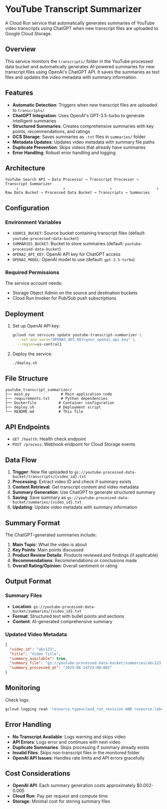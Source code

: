 # YouTube Transcript Summarizer

A Cloud Run service that automatically generates summaries of YouTube video transcripts using ChatGPT when new transcript files are uploaded to Google Cloud Storage.

## Overview

This service monitors the `transcripts/` folder in the YouTube processed data bucket and automatically generates AI-powered summaries for new transcript files using OpenAI's ChatGPT API. It saves the summaries as text files and updates the video metadata with summary information.

## Features

- **Automatic Detection**: Triggers when new transcript files are uploaded to `transcripts/`
- **ChatGPT Integration**: Uses OpenAI's GPT-3.5-turbo to generate intelligent summaries
- **Structured Summaries**: Creates comprehensive summaries with key points, recommendations, and ratings
- **GCS Storage**: Saves summaries as `.txt` files in `summaries/` folder
- **Metadata Updates**: Updates video metadata with summary file paths
- **Duplicate Prevention**: Skips videos that already have summaries
- **Error Handling**: Robust error handling and logging

## Architecture

```
YouTube Search API → Data Processor → Transcript Processor → Transcript Summarizer
     ↓                    ↓                    ↓                    ↓
Raw Data Bucket → Processed Data Bucket → Transcripts → Summaries
```

## Configuration

### Environment Variables

- `SOURCE_BUCKET`: Source bucket containing transcript files (default: `youtube-processed-data-bucket`)
- `SUMMARIES_BUCKET`: Bucket to store summaries (default: `youtube-processed-data-bucket`)
- `OPENAI_API_KEY`: OpenAI API key for ChatGPT access
- `OPENAI_MODEL`: OpenAI model to use (default: `gpt-3.5-turbo`)

### Required Permissions

The service account needs:
- Storage Object Admin on the source and destination buckets
- Cloud Run Invoker for Pub/Sub push subscriptions

## Deployment

1. Set up OpenAI API key:
   ```bash
   gcloud run services update youtube-transcript-summarizer \
     --set-env-vars="OPENAI_API_KEY=your_openai_api_key" \
     --region=us-central1
   ```

2. Deploy the service:
   ```bash
   ./deploy.sh
   ```

## File Structure

```
youtube_transcript_summarizer/
├── main.py              # Main application code
├── requirements.txt     # Python dependencies
├── Dockerfile          # Container configuration
├── deploy.sh           # Deployment script
└── README.md           # This file
```

## API Endpoints

- `GET /health`: Health check endpoint
- `POST /process`: Webhook endpoint for Cloud Storage events

## Data Flow

1. **Trigger**: New file uploaded to `gs://youtube-processed-data-bucket/transcripts/{video_id}.txt`
2. **Processing**: Extract video ID and check if summary exists
3. **Content Retrieval**: Get transcript content and video metadata
4. **Summary Generation**: Use ChatGPT to generate structured summary
5. **Saving**: Save summary as `gs://youtube-processed-data-bucket/summaries/{video_id}.txt`
6. **Updating**: Update video metadata with summary information

## Summary Format

The ChatGPT-generated summaries include:

1. **Main Topic**: What the video is about
2. **Key Points**: Main points discussed
3. **Product Review Details**: Products reviewed and findings (if applicable)
4. **Recommendations**: Recommendations or conclusions made
5. **Overall Rating/Opinion**: Overall sentiment or rating

## Output Format

### Summary Files
- **Location**: `gs://youtube-processed-data-bucket/summaries/{video_id}.txt`
- **Format**: Structured text with bullet points and sections
- **Content**: AI-generated comprehensive summary

### Updated Video Metadata
```json
{
  "video_id": "abc123",
  "title": "Video Title",
  "summary_available": true,
  "summary_file": "gs://youtube-processed-data-bucket/summaries/abc123.txt",
  "summary_processed_at": "2025-06-24T22:00:00Z"
}
```

## Monitoring

Check logs:
```bash
gcloud logging read 'resource.type=cloud_run_revision AND resource.labels.service_name=youtube-transcript-summarizer' --project=buoyant-yew-463209-k5
```

## Error Handling

- **No Transcript Available**: Logs warning and skips video
- **API Errors**: Logs error and continues with next video
- **Duplicate Summaries**: Skips processing if summary already exists
- **Invalid Files**: Skips non-transcript files in the monitored folder
- **OpenAI API Issues**: Handles rate limits and API errors gracefully

## Cost Considerations

- **OpenAI API**: Each summary generation costs approximately $0.002-0.005
- **Cloud Run**: Pay per request and compute time
- **Storage**: Minimal cost for storing summary files 